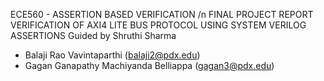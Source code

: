 ECE560 - ASSERTION BASED VERIFICATION /n
FINAL PROJECT REPORT
VERIFICATION OF AXI4 LITE BUS PROTOCOL
USING SYSTEM VERILOG ASSERTIONS
Guided by Shruthi Sharma
- Balaji Rao Vavintaparthi (balaji2@pdx.edu)
- Gagan Ganapathy Machiyanda Belliappa (gagan3@pdx.edu)

